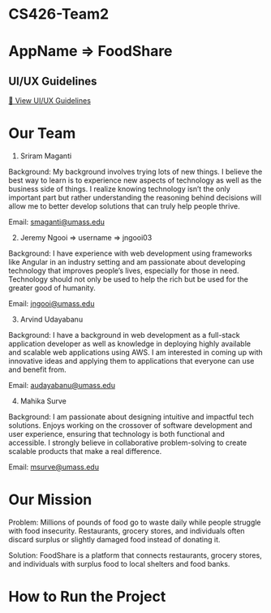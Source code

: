 # CS426-Team2

# AppName => FoodShare

## UI/UX Guidelines  
[📄 View UI/UX Guidelines](UX_DESIGN_STYLE_GUIDELINES.md)  

# Our Team

1) Sriram Maganti

Background:
My background involves trying lots of new things. I believe the best way to learn is to experience new aspects of technology as well as the business side of things. I realize knowing technology isn’t the only important part but rather understanding the reasoning behind decisions will allow me to better develop solutions that can truly help people thrive.

Email: smaganti@umass.edu 

2) Jeremy Ngooi => username => jngooi03

Background:
I have experience with web development using frameworks like Angular in an industry setting and am passionate about developing technology that improves people’s lives, especially for those in need. Technology should not only be used to help the rich but be used for the greater good of humanity.

Email: jngooi@umass.edu 

3) Arvind Udayabanu

Background:
I have a background in web development as a full-stack application developer as well as knowledge in deploying highly available and scalable web applications using AWS. I am interested in coming up with innovative ideas and applying them to applications that everyone can use and benefit from.

Email: audayabanu@umass.edu 


4) Mahika Surve

Background:
I am passionate about designing intuitive and impactful tech solutions. Enjoys working on the crossover of software development and user experience, ensuring that technology is both functional and accessible. I strongly believe in collaborative problem-solving to create scalable products that make a real difference.

Email: msurve@umass.edu  


# Our Mission

Problem:
Millions of pounds of food go to waste daily while people struggle with food insecurity. Restaurants, grocery stores, and individuals often discard surplus or slightly damaged food instead of donating it.

Solution:
FoodShare is a platform that connects restaurants, grocery stores, and individuals with surplus food to local shelters and food banks.

# How to Run the Project 


